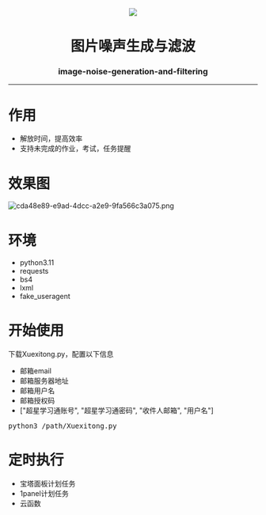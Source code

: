 <div align="center"><img src="https://s2.loli.net/2023/11/08/yhqKHotF4Rk3276.jpg"></div>
<div align="center"><h1>图片噪声生成与滤波</h1><h3>image-noise-generation-and-filtering</h3></div>
<hr />
<h1>作用</h1>
<ul>
  <li>解放时间，提高效率</li>
  <li>支持未完成的作业，考试，任务提醒</li>
</ul>
<h1>效果图</h1>

![cda48e89-e9ad-4dcc-a2e9-9fa566c3a075.png](https://s2.loli.net/2023/05/09/8dAiaeKnPvtHsfg.png)
<h1>环境</h1>
<ul>
  <li>python3.11</li>
  <li>requests</li>
  <li>bs4</li>
  <li>lxml</li>
  <li>fake_useragent</li>
</ul>
<h1>开始使用</h1>
下载Xuexitong.py，配置以下信息
<ul>
  <li>邮箱email</li>
  <li>邮箱服务器地址</li>
  <li>邮箱用户名</li>
  <li>邮箱授权码</li>
  <li>["超星学习通账号", "超星学习通密码", "收件人邮箱", "用户名"]</li>
</ul>
<pre>python3 /path/Xuexitong.py</pre>
<h1>定时执行</h1>
<ul>
  <li>宝塔面板计划任务</li>
  <li>1panel计划任务</li>
  <li>云函数</li>
</ul>
